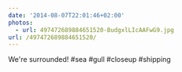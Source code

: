 ```yaml
---
date: '2014-08-07T22:01:46+02:00'
photos:
  - url: 497472689884651520-BudgxlLIcAAFwG9.jpg
url: /497472689884651520/
---
```

We're surrounded! #sea #gull #closeup #shipping 
